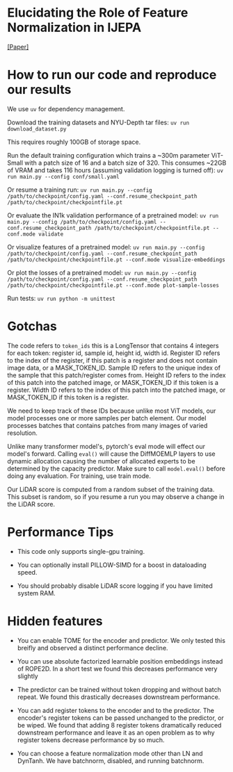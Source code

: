 # Elucidating the Role of Feature Normalization in IJEPA

[\[Paper\]](Elucidating_the_Role_of_Feature_Normalization_in_IJEPA.pdf)

# How to run our code and reproduce our results

We use `uv` for dependency management.


Download the training datasets and NYU-Depth tar files:
`uv run download_dataset.py`

This requires roughly 100GB of storage space.


Run the default training configuration which trains a ~300m parameter ViT-Small with a patch size of 16 and a batch size of 320. This consumes ~22GB of VRAM and takes 116 hours (assuming validation logging is turned off):
`uv run main.py --config conf/small.yaml`

Or resume a training run:
`uv run main.py --config /path/to/checkpoint/config.yaml --conf.resume_checkpoint_path /path/to/checkpoint/checkpointfile.pt`

Or evaluate the IN1k validation performance of a pretrained model:
`uv run main.py --config /path/to/checkpoint/config.yaml --conf.resume_checkpoint_path /path/to/checkpoint/checkpointfile.pt --conf.mode validate`

Or visualize features of a pretrained model:
`uv run main.py --config /path/to/checkpoint/config.yaml --conf.resume_checkpoint_path /path/to/checkpoint/checkpointfile.pt --conf.mode visualize-embeddings`

Or plot the losses of a pretrained model:
`uv run main.py --config /path/to/checkpoint/config.yaml --conf.resume_checkpoint_path /path/to/checkpoint/checkpointfile.pt --conf.mode plot-sample-losses`

Run tests:
`uv run python -m unittest`



# Gotchas

The code refers to `token_ids` this is a LongTensor that contains 4 integers for each token: register id, sample id, height id, width id.
Register ID refers to the index of the register, if this patch is a register and does not contain image data, or a MASK_TOKEN_ID.
Sample ID refers to the unique index of the sample that this patch/register comes from.
Height ID refers to the index of this patch into the patched image, or MASK_TOKEN_ID if this token is a register.
Width ID refers to the index of this patch into the patched image, or MASK_TOKEN_ID if this token is a register.

We need to keep track of these IDs because unlike most ViT models, our model processes one or more samples per batch element. Our model processes batches that contains patches from many images of varied resolution.


Unlike many transformer model's, pytorch's eval mode will effect our model's forward. Calling `eval()` will
cause the DiffMOEMLP layers to use dynamic allocation causing the number of allocated experts to be determined
by the capacity predictor. Make sure to call `model.eval()` before doing any evaluation. For training, use train mode.

Our LiDAR score is computed from a random subset of the training data. This subset is random, so if you resume a run you may observe a change in the LiDAR score.

# Performance Tips

* This code only supports single-gpu training.

* You can optionally install PILLOW-SIMD for a boost in dataloading speed. 

* You should probably disable LiDAR score logging if you have limited system RAM.

# Hidden features

* You can enable TOME for the encoder and predictor. We only tested this breifly and observed a distinct performance
decline.

* You can use absolute factorized learnable position embeddings instead of ROPE2D. In a short test we found this decreases performance very slightly

* The predictor can be trained without token dropping and without batch repeat. We found this drastically decreases downstream performance. 

* You can add register tokens to the encoder and to the predictor. The encoder's register tokens can be passed unchanged to the predictor, or be wiped. We found that adding 8 register tokens dramatically reduced downstream performance and leave it as an open problem as to why register tokens decrease performance by so much.

* You can choose a feature normalization mode other than LN and DynTanh. We have batchnorm, disabled, and running batchnorm. 




